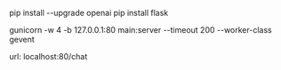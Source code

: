 pip install --upgrade openai
pip install flask

gunicorn -w 4  -b 127.0.0.1:80 main:server --timeout 200  --worker-class gevent

url: localhost:80/chat
